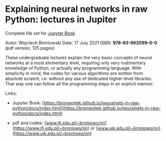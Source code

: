 # Explaining neural networks in raw Python: lectures in Jupiter

Complete file set for [Jupyter Book](https://beta.jupyterbook.org/intro.html)

Autor: Wojciech Broniowski
Date:  17 July 2021
ISBN: **978-83-962099-0-0** (pdf version, 125 pages)


These undergraduate lectures explain the very basic concepts of neural networks at a most elementary level, requiring only very rudimentary knowledge of Python, or actually any programming language. With simplicity in mind, the codes for various algorithms are written from absolute scratch, i.e. without any use of dedicated higher-level libraries. That way one can follow all the programming steps in an explicit manner.

Links:

- Jupyter Book: 
[https://bronwojtek.github.io/neuralnets-in-raw-python/docs/index.html](https://bronwojtek.github.io/neuralnets-in-raw-python/docs/index.html)

- pdf and codes: [www.ifj.edu.pl/~broniows/nn](https://www.ifj.edu.pl/~broniows/nn) or [www.ujk.edu.pl/~broniows/nn](https://www.ujk.edu.pl/~broniows/nn)

